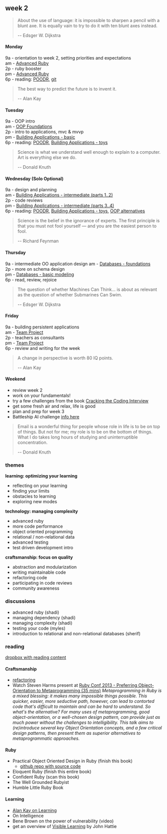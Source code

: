 ## week 2

> About the use of language: it is impossible to sharpen a pencil with a blunt axe. It is equally vain to try to do it with ten blunt axes instead.
>
> -- Edsger W. Dijkstra

#### Monday
9a - orientation to week 2, setting priorities and expectations  
am - [Advanced Ruby](https://github.com/fiddler-crabs-2014/week-2-challenge-advanced-ruby)  
2p - ruby booster  
pm - [Advanced Ruby](https://github.com/fiddler-crabs-2014/week-2-challenge-advanced-ruby)  
6p - reading: [POODR](https://www.dropbox.com/s/edpy25pwtfyeckb/Practical%20Object%20Oriented%20Design%20in%20Ruby.pdf), [git](http://pcottle.github.io/learnGitBranching/)  

> The best way to predict the future is to invent it.
>
> -- Alan Kay

#### Tuesday
9a - OOP intro  
am - [OOP Foundations](https://github.com/fiddler-crabs-2014/week-2-challenge-oop-foundations)  
2p - intro to applications, mvc & mvvp  
pm - [Building Applications - basic](https://github.com/fiddler-crabs-2014/week-2-basic-applications)  
6p - reading: [POODR](https://www.dropbox.com/s/edpy25pwtfyeckb/Practical%20Object%20Oriented%20Design%20in%20Ruby.pdf), [Building Applications - toys](https://github.com/fiddler-crabs-2014/week-2-challenge-toy-applications)  

> Science is what we understand well enough to explain to a computer. Art is everything else we do.
>
> -- Donald Knuth

#### Wednesday (Solo Optional)
9a - design and planning  
am - [Building Applications - intermediate (parts 1..2)](https://github.com/fiddler-crabs-2014/week-2-challenge-intermediate-applications)  
2p - code reviews  
pm - [Building Applications - intermediate (parts 3..4)](https://github.com/fiddler-crabs-2014/week-2-challenge-intermediate-applications)  
6p - reading: [POODR](https://www.dropbox.com/s/edpy25pwtfyeckb/Practical%20Object%20Oriented%20Design%20in%20Ruby.pdf), [Building Applications - toys](https://github.com/fiddler-crabs-2014/week-2-challenge-toy-applications), [OOP alternatives](http://www.info.ucl.ac.be/~pvr/VanRoyChapter.pdf)  

> Science is the belief in the ignorance of experts.  The first principle is that you must not fool yourself — and you are the easiest person to fool.
>
> -- Richard Feynman

#### Thursday  
9a - intermediate OO application design
am - [Databases - foundations](https://github.com/fiddler-crabs-2014/week-2-challenge-database-foundations)  
2p - more on schema design  
pm - [Databases - basic modeling](https://github.com/fiddler-crabs-2014/week-2-challenge-database-modeling)  
6p - read, review, rejoice  

> The question of whether Machines Can Think... is about as relevant as the question of whether Submarines Can Swim.
>
> -- Edsger W. Dijkstra

#### Friday
9a - building persistent applications  
am - [Team Project](https://github.com/fiddler-crabs-2014/week-2-challenge-team-project)  
2p - teachers as consultants  
pm - [Team Project](https://github.com/fiddler-crabs-2014/week-2-challenge-team-project)  
6p - review and writing for the week  

> A change in perspective is worth 80 IQ points.
>
> -- Alan Kay

#### Weekend
- review week 2  
- work on your fundamentals!  
- try a few challenges from the book [Cracking the Coding Interview](https://www.dropbox.com/s/mcoty3rxut46z13/Cracking%20the%20Coding%20Interview.pdf)  
- get some fresh air and relax, life is good  
- plan and prep for week 3
- Battleship AI challenge [info here](https://github.com/fiddler-crabs-2014/Battle-Ship-Ai-Comp)  

> Email is a wonderful thing for people whose role in life is to be on top of things. But not for me; my role is to be on the bottom of things. What I do takes long hours of studying and uninterruptible concentration.
>
> -- Donald Knuth

### themes

**learning: optimizing your learning**  
- reflecting on your learning  
- finding your limits  
- obstacles to learning  
- exploring new modes  

**technology: managing complexity**  
- advanced ruby  
- more code performance  
- object oriented programming  
- relational / non-relational data  
- advanced testing  
- test driven development intro  

**craftsmanship: focus on quality**  
- abstraction and modularization  
- writing maintainable code  
- refactoring code  
- participating in code reviews  
- community awareness  


### discussions

- advanced ruby (shadi)  
- managing dependency (shadi)  
- managing complexity (shadi)  
- testing your code (myles)  
- introduction to relational and non-relational databases (sherif)  


### reading

[dropbox with reading content](https://www.dropbox.com/sh/ldrnf12rpx78eye/Kb1a8z2LFx)

#### Craftsmanship

- [refactoring](http://sourcemaking.com/refactoring)
- Watch Steven Harms present at [Ruby Conf 2013 - Preferring Object-Orientation to Metaprogramming (35 mins)](http://www.youtube.com/watch?v=S3OhoWCnlB0)
*Metaprogramming in Ruby is a mixed blessing: it makes many impossible things possible. This quicker, easier, more seductive path, however, can lead to contorted code that's difficult to maintain and can be hard to understand. So what's the alternative? For many uses of metaprogramming, good object-orientation, or a well-chosen design pattern, can provide just as much power without the challenges to intelligibility. This talk aims to (re)introduce several key Object Orientation concepts, and a few critical design patterns, then present them as superior alternatives to metaprogrammatic approaches.*

#### Ruby

- Practical Object Oriented Design in Ruby (finish this book)
  - [github repo with source code](https://github.com/skmetz/poodr)
- Eloquent Ruby (finish this entire book)
- Confident Ruby (scan this book)
- The Well Grounded Rubyist
- Humble Little Ruby Book

#### Learning

- [Alan Kay on Learning](http://www.youtube.com/watch?v=50L44hEtVos)
- On Intelligence
- Bene Brown on the power of vulnerability (video)
- get an overview of [Visible Learning](http://visible-learning.org/glossary/) by John Hattie
